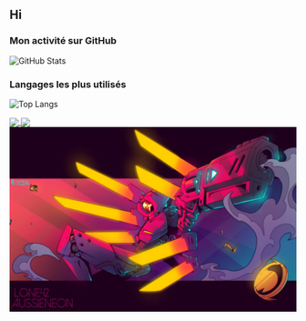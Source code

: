 ## Hi

### Mon activité sur GitHub

![GitHub Stats](https://github-readme-stats.vercel.app/api?username=Pou-1&show_icons=true&hide_title=true&hide=prs&theme=transparent)

### Langages les plus utilisés

![Top Langs](https://github-readme-stats.vercel.app/api/top-langs/?username=Pou-1&layout=compact&theme=transparent)

<a href="https://github.com/anuraghazra/github-readme-stats">
  <img height=200 align="center" src="https://github-readme-stats.vercel.app/api?username=Pou-1" />
</a>
<a href="https://github.com/anuraghazra/convoychat">
  <img height=200 align="center" src="https://github-readme-stats.vercel.app/api/top-langs?username=Pou-1&layout=compact&langs_count=8&card_width=320" />
</a>
<img alt="Me Uwu" src="ultrakill.jpeg" />